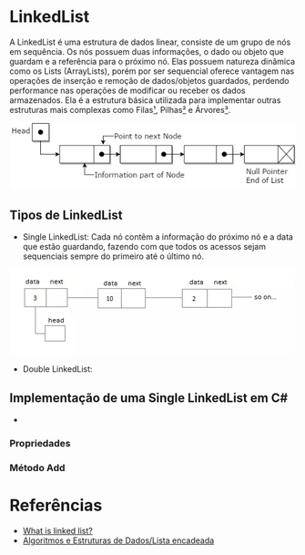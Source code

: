 # LinkedList
A LinkedList é uma estrutura de dados linear, consiste de um grupo de nós em sequência. Os nós possuem duas informações, o dado ou objeto que guardam e a referência para o próximo nó. Elas possuem natureza dinâmica como os Lists (ArrayLists), porém por ser sequencial oferece vantagem nas operações de inserção e remoção de dados/objetos guardados, perdendo performance nas operações de modificar ou receber os dados armazenados. Ela é a estrutura básica utilizada para implementar outras estruturas mais complexas como Filas[¹](https://pt.wikibooks.org/wiki/Algoritmos_e_Estruturas_de_Dados/Filas), Pilhas[²](https://pt.wikibooks.org/wiki/Algoritmos_e_Estruturas_de_Dados/Pilhas) e Árvores[³](https://pt.wikibooks.org/wiki/Algoritmos_e_Estruturas_de_Dados/Árvore).

<p align="center">
<img src="https://github.com/Camilotk/aprendendo_csharp/blob/master/Data%20Structures/Lists/LinkedList/linked_list.png" />
</p>

## Tipos de LinkedList
- Single LinkedList: Cada nó contêm a informação do próximo nó e a data que estão guardando, fazendo com que todos os acessos sejam sequenciais sempre do primeiro até o último nó.

<p align="center">
<img src="https://github.com/Camilotk/aprendendo_csharp/blob/master/Data%20Structures/Lists/LinkedList/single_linkedlist.webp" />
</p>

- Double LinkedList:

## Implementação de uma Single LinkedList em C#
- []()

### Propriedades

### Método Add

# Referências
- [What is linked list?](https://www.quora.com/What-is-linked-list-1)
- [Algoritmos e Estruturas de Dados/Lista encadeada](https://pt.wikibooks.org/wiki/Algoritmos_e_Estruturas_de_Dados/Lista_encadeada)

